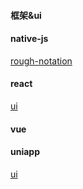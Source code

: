 #### 框架&ui

#### native-js
[rough-notation](https://github.com/rough-stuff/rough-notation)
#### react
[ui](https://github.com/arwes/arwes)
#### vue
#### uniapp
[ui](https://github.com/YanxinNet/uView) 
